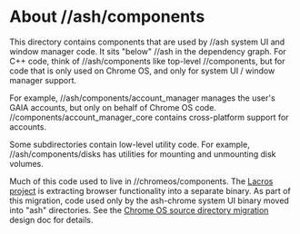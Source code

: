 # About //ash/components

This directory contains components that are used by //ash system UI and window
manager code. It sits "below" //ash in the dependency graph. For C++ code,
think of //ash/components like top-level //components, but for code that is
only used on Chrome OS, and only for system UI / window manager support.

For example, //ash/components/account_manager manages the user's GAIA accounts,
but only on behalf of Chrome OS code. //components/account_manager_core contains
cross-platform support for accounts.

Some subdirectories contain low-level utility code. For example,
//ash/components/disks has utilities for mounting and unmounting disk volumes.

Much of this code used to live in //chromeos/components. The
[Lacros project](/docs/lacros.md) is extracting browser functionality into a
separate binary. As part of this migration, code used only by the ash-chrome
system UI binary moved into "ash" directories. See the
[Chrome OS source directory migration](https://docs.google.com/document/d/1g-98HpzA8XcoGBWUv1gQNr4rbnD5yfvbtYZyPDDbkaE/edit)
design doc for details.
